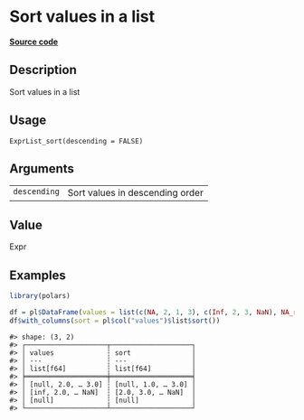 

# Sort values in a list

[**Source code**](https://github.com/pola-rs/r-polars/tree/741f9cd2614b3302a4d033bcae447425e1b91191/R/expr__list.R#L57)

## Description

Sort values in a list

## Usage

<pre><code class='language-R'>ExprList_sort(descending = FALSE)
</code></pre>

## Arguments

<table>
<tr>
<td style="white-space: nowrap; font-family: monospace; vertical-align: top">
<code id="ExprList_sort_:_descending">descending</code>
</td>
<td>
Sort values in descending order
</td>
</tr>
</table>

## Value

Expr

## Examples

``` r
library(polars)

df = pl$DataFrame(values = list(c(NA, 2, 1, 3), c(Inf, 2, 3, NaN), NA_real_))
df$with_columns(sort = pl$col("values")$list$sort())
```

    #> shape: (3, 2)
    #> ┌────────────────────┬────────────────────┐
    #> │ values             ┆ sort               │
    #> │ ---                ┆ ---                │
    #> │ list[f64]          ┆ list[f64]          │
    #> ╞════════════════════╪════════════════════╡
    #> │ [null, 2.0, … 3.0] ┆ [null, 1.0, … 3.0] │
    #> │ [inf, 2.0, … NaN]  ┆ [2.0, 3.0, … NaN]  │
    #> │ [null]             ┆ [null]             │
    #> └────────────────────┴────────────────────┘
